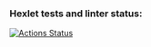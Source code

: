 ### Hexlet tests and linter status:
[![Actions Status](https://github.com/irisla/layout-designer-project-lvl2/workflows/hexlet-check/badge.svg)](https://github.com/irisla/layout-designer-project-lvl2/actions)
